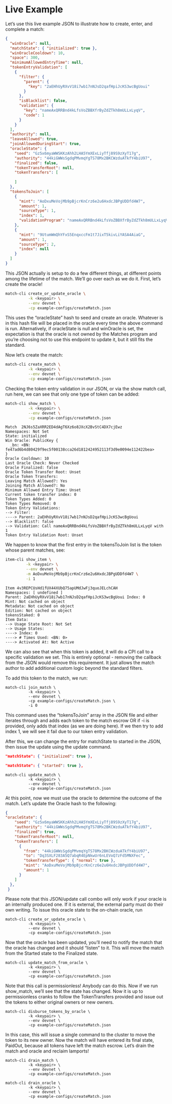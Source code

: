 # Live Example

Let’s use this live example JSON to illustrate how to create, enter, and complete a match:

```json
{
  "winOracle": null,
  "matchState": { "initialized": true },
  "winOracleCooldown": 10,
  "space": 300,
  "minimumAllowedEntryTime": null,
  "tokenEntryValidation": [
    {
      "filter": {
        "parent": {
          "key": "2aEHhUyRXvV18i7wb17nNJsD2qafHpiJcKS3wcBgUoui"
        }
      },
      "isBlacklist": false,
      "validation": {
        "key": "nameAxQRRBnd4kLfsVoZBBXfrByZdZTkh8mULLxLyqV",
        "code": 1
      }
    }
  ],
  "authority": null,
  "leaveAllowed": true,
  "joinAllowedDuringStart": true,
  "oracleState": {
    "seed": "Gz5x6myaWWSKKzAhh2LHA5YmXExLiyTfj89S9zXyT17g",
    "authority": "44kiGWWsSgdqPMvmqYgTS78Mx2BKCWzduATkfY4biU97",
    "finalized": false,
    "tokenTransferRoot": null,
    "tokenTransfers": [
    
    ]
  },
  "tokensToJoin": [
    {
      "mint": "AoDxuMeVojMb9pBjcrKnCrz6e2u6HxdcJBPgUDDfd4W7",
      "amount": 1,
      "sourceType": 1,
      "index": 1,
      "validationProgram": "nameAxQRRBnd4kLfsVoZBBXfrByZdZTkh8mULLxLyqV"
    },
    {
      "mint": "9UtumWmQhYFxS5EnqxccFm1t7JixT5kivLiYASA4AiaG",
      "amount": 1,
      "sourceType": 2,
      "index": null
    }
  ]
}
```

This JSON actually is setup to do a few different things, at different points among the lifetime of the match. We’ll go over each as we do it. First, let’s create the oracle!

```bash
match-cli create_or_update_oracle \
          -k <keypair> \
          --env devnet \
          -cp example-configs/createMatch.json
```

This uses the “oracleState” hash to seed and create an oracle. Whatever is in this hash file will be placed in the oracle every time the above command is run. Alternatively, if oracleState is null and winOracle is set, the expectation is that the oracle is not owned by the Matches program and you’re choosing not to use this endpoint to update it, but it still fits the standard.

Now let’s create the match:

```bash
match-cli create_match \
          -k <keypair> \
          --env devnet \
          -cp example-configs/createMatch.json
```

Checking the token entry validation in our JSON, or via the show match call, run here, we can see that only one type of token can be added:

```bash
match-cli show_match \
          -k <keypair> \
          --env devnet \
          -cp example-configs/createMatch.json
```

```
Match  2NJ6s5ZaXRR2ED4dAgT6Xz6o8JXcX2BvStC4DX7cjEwz
Namespaces: Not Set
State: initialized
Win Oracle: PublicKey {
  _bn: <BN: fe47ad6b4d80429f9ec5f00138cca26d1812424952113f3d9e0094e112422bea>
}
Oracle Cooldown: 10
Last Oracle Check: Never Checked
Oracle Finalized: false
Oracle Token Transfer Root: Unset
Oracle Token Transfers:
Leaving Match Allowed?: Yes
Joining Match Allowed?: No
Minimum Allowed Entry Time: Unset
Current token transfer index: 0
Token Types Added: 0
Token Types Removed: 0
Token Entry Validations:
--> Filter:
----> Parent: 2aEHhUyRXvV18i7wb17nNJsD2qafHpiJcKS3wcBgUoui
--> Blacklist?: false
--> Validation: Call nameAxQRRBnd4kLfsVoZBBXfrByZdZTkh8mULLxLyqV with 1
Token Entry Validation Root: Unset
```

We happen to know that the first entry in the tokensToJoin list is the token whose parent matches, see:

```bash
item-cli show_item \
         -k <keypair> \
         --env devnet \
         -m AoDxuMeVojMb9pBjcrKnCrz6e2u6HxdcJBPgUDDfd4W7 \
         -i 1
```

```
Item 4v3REPCUsHd1fUX44XUbQ75apUMdJwFj3quoJELchCAH
Namespaces: [ undefined ]
Parent: 2aEHhUyRXvV18i7wb17nNJsD2qafHpiJcKS3wcBgUoui Index: 0
Mint: Not cached on object
Metadata: Not cached on object
Edition: Not cached on object
tokensStaked: 0
Item Data:
--> Usage State Root: Not Set
--> Usage States:
----> Index: 0
----> # Times Used: <BN: 0>
----> Activated At: Not Active
```

We can also see that when this token is added, it will do a CPI call to a specific validation we set. This is entirely optional - removing the callback from the JSON would remove this requirement. It just allows the match author to add additional custom logic beyond the standard filters.

To add this token to the match, we run:

```
match-cli join_match \
          -k <keypair> \
          --env devnet \
          -cp example-configs/createMatch.json \
          -i 0
```

This command uses the “tokensToJoin” array in the JSON file and either iterates through and adds each token to the match escrow OR if -i is provided, only adds that index (as we are doing here). If we then try to add index 1, we will see it fail due to our token entry validation.

After this, we can change the entry for matchState to started in the JSON, then issue the update using the update command.

```json
"matchState": { "initialized": true },

"matchState": { "started": true },
```

```
match-cli update_match \
          -k <keypair> \
          --env devnet \
          -cp example-configs/createMatch.json
```

At this point, now we must use the oracle to determine the outcome of the match. Let’s update the Oracle hash to the following:

```json
{
"oracleState": {
    "seed": "Gz5x6myaWWSKKzAhh2LHA5YmXExLiyTfj89S9zXyT17g",
    "authority": "44kiGWWsSgdqPMvmqYgTS78Mx2BKCWzduATkfY4biU97",
    "finalized": true,
    "tokenTransferRoot": null,
    "tokenTransfers": [
      {
        "from": "44kiGWWsSgdqPMvmqYgTS78Mx2BKCWzduATkfY4biU97",
        "to": "Dq3SXLF283A5Q7abqR4EpNkwUr6nLEVoQ7zFd5MNXFec",
        "tokenTransferType": { "normal": true },
        "mint": "AoDxuMeVojMb9pBjcrKnCrz6e2u6HxdcJBPgUDDfd4W7",
        "amount": 1
      }
    ]
  },
 }
```

Please note that this JSON/update call combo will only work if your oracle is an internally produced one. If it is external, the external party must do their own writing. To issue this oracle state to the on-chain oracle, run

```
match-cli create_or_update_oracle \
          -k <keypair> \
          --env devnet \
          -cp example-configs/createMatch.json
```

Now that the oracle has been updated, you’ll need to notify the match that the oracle has changed and it should “listen” to it. This will move the match from the Started state to the Finalized state.

```
match-cli update_match_from_oracle \
          -k <keypair> \
          --env devnet \
          -cp example-configs/createMatch.json
```

Note that this call is permissionless! Anybody can do this. Now if we run show\_match, we’ll see that the state has changed. Now it is up to permissionless cranks to follow the TokenTransfers provided and issue out the tokens to either original owners or new owners.

```
match-cli disburse_tokens_by_oracle \
          -k <keypair> \
          --env devnet \
          -cp example-configs/createMatch.json
```

In this case, this will issue a single command to the cluster to move the token to its new owner. Now the match will have entered its final state, PaidOut, because all tokens have left the match escrow. Let’s drain the match and oracle and reclaim lamports!

```
match-cli drain_match \
          -k <keypair> \
          --env devnet \
          -cp example-configs/createMatch.json
          
match-cli drain_oracle \
          -k <keypair> \
          --env devnet \
          -cp example-configs/createMatch.json
```
